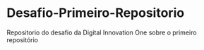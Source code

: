 # Desafio-Primeiro-Repositorio
Repositorio do desafio da Digital Innovation One sobre o primeiro repositório
